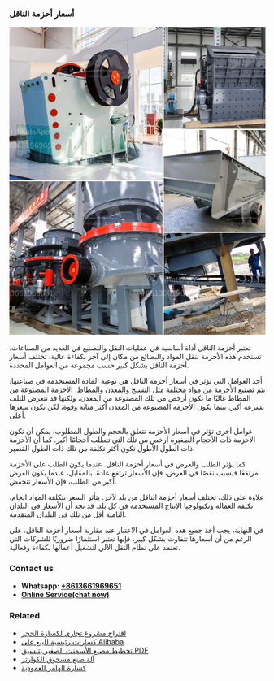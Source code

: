 <h3>أسعار أحزمة الناقل</h3><img src='1701746456.jpg' alt=''><p>تعتبر أحزمة الناقل أداة أساسية في عمليات النقل والتصنيع في العديد من الصناعات. تستخدم هذه الأحزمة لنقل المواد والبضائع من مكان إلى آخر بكفاءة عالية. تختلف أسعار أحزمة الناقل بشكل كبير حسب مجموعة من العوامل المحددة.</p><p>أحد العوامل التي تؤثر في أسعار أحزمة الناقل هي نوعية المادة المستخدمة في صناعتها. يتم تصنيع الأحزمة من مواد مختلفة مثل النسيج والمعدن والمطاط. الأحزمة المصنوعة من المطاط غالبًا ما تكون أرخص من تلك المصنوعة من المعدن، ولكنها قد تتعرض للتلف بسرعة أكبر. بينما تكون الأحزمة المصنوعة من المعدن أكثر متانة وقوة، لكن يكون سعرها أعلى.</p><p>عوامل أخرى تؤثر في أسعار الأحزمة تتعلق بالحجم والطول المطلوب. يمكن أن تكون الأحزمة ذات الأحجام الصغيرة أرخص من تلك التي تتطلب أحجامًا أكبر. كما أن الأحزمة ذات الطول الأطول تكون أكثر تكلفة من تلك ذات الطول القصير.</p><p>كما يؤثر الطلب والعرض في أسعار أحزمة الناقل. عندما يكون الطلب على الأحزمة مرتفعًا فيسبب نقصًا في العرض، فإن الأسعار ترتفع عادةً. بالمقابل، عندما يكون العرض أكبر من الطلب، فإن الأسعار تنخفض.</p><p>علاوة على ذلك، تختلف أسعار أحزمة الناقل من بلد لآخر. يتأثر السعر بتكلفة المواد الخام، تكلفة العمالة وتكنولوجيا الإنتاج المستخدمة في كل بلد. قد تجد أن الأسعار في البلدان النامية أقل من تلك في البلدان المتقدمة.</p><p>في النهاية، يجب أخذ جميع هذه العوامل في الاعتبار عند مقارنة أسعار أحزمة الناقل. على الرغم من أن أسعارها تتفاوت بشكل كبير، فإنها تعتبر استثمارًا ضروريًا للشركات التي تعتمد على نظام النقل الآلي لتشغيل أعمالها بكفاءة وفعالية.</p><h3>Contact us</h3><ul><li><strong>Whatsapp:&nbsp;<a href="https://wa.me/8613661969651">+8613661969651</a></strong></li><li><a href="https://swt.shibang-china.com/?git&amp;zhl&amp;أسعار أحزمة الناقل"><strong>Online Service(chat now)</strong></a></li></ul><h3>Related</h3><ul><li><a href='اقتراح مشروع تجاري لكسارة الحجر.md'>اقتراح مشروع تجاري لكسارة الحجر</a></li><li><a href='كسارات رئيسية للبيع على Alibaba.md'>كسارات رئيسية للبيع على Alibaba</a></li><li><a href='تخطيط مصنع الأسمنت الصغير بتنسيق PDF.md'>تخطيط مصنع الأسمنت الصغير بتنسيق PDF</a></li><li><a href='آلة صنع مسحوق الكوارتز.md'>آلة صنع مسحوق الكوارتز</a></li><li><a href='كسارة الهامر العمودية.md'>كسارة الهامر العمودية</a></li></ul>